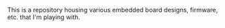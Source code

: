 This is a repository housing various embedded board designs, firmware, etc.
that I'm playing with.  
